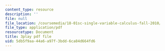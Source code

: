 ```yaml
---
content_type: resource
description: ''
file: null
file_location: /coursemedia/18-01sc-single-variable-calculus-fall-2010/5db5f9aa44a6a97f3bdd6ca84d664fd6_R9a_NHXrBcg.pdf
file_type: application/pdf
resourcetype: Document
title: 3play pdf file
uid: 5db5f9aa-44a6-a97f-3bdd-6ca84d664fd6
---
```

